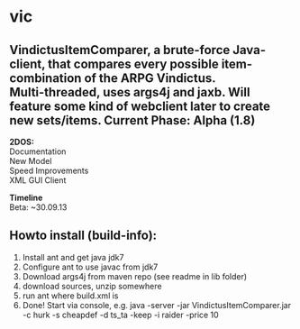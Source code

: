 vic
===

VindictusItemComparer, a brute-force Java-client, that compares every possible item-combination of the ARPG Vindictus.  
Multi-threaded, uses args4j and jaxb. Will feature some kind of webclient later to create new sets/items.
Current Phase: Alpha (1.8)
------
**2DOS:**   
Documentation   
New Model   
Speed Improvements  
XML GUI Client

**Timeline**  
Beta: ~30.09.13

Howto install (build-info):
---
1) Install ant and get java jdk7  
2) Configure ant to use javac from jdk7   
3) Download args4j from maven repo (see readme in lib folder)   
4) download sources, unzip somewhere  
5) run ant where build.xml is   
6) Done! Start via console, e.g. java -server -jar VindictusItemComparer.jar -c hurk -s cheapdef -d ts_ta -keep -i raider -price 10
